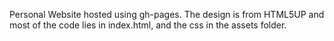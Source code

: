 Personal Website hosted using gh-pages. The design is from HTML5UP and most of the code lies in index.html, and the css in the assets folder.
